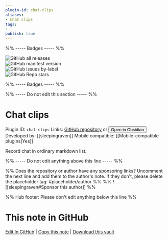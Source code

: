 ```yaml
---
plugin-id: chat-clips
aliases:
- Chat clips
tags: 
- 
publish: true
---
```


%% ----- Badges ----- %%

![GitHub all releases](https://img.shields.io/github/downloads/sleepingraven/obsidian-chat-clips/total?color=573E7A&logo=github&style=for-the-badge)   
![GitHub manifest version](https://img.shields.io/github/manifest-json/v/sleepingraven/obsidian-chat-clips?color=573E7A&logo=github&style=for-the-badge)   
![GitHub issues by-label](https://img.shields.io/github/issues/sleepingraven/obsidian-chat-clips/help%20wanted?color=573E7A&logo=github&style=for-the-badge)   
![GitHub Repo stars](https://img.shields.io/github/stars/sleepingraven/obsidian-chat-clips?color=573E7A&logo=github&style=for-the-badge)

%% ----- Badges ----- %%

%% ----- Do not edit this section ----- %%

# Chat clips

Plugin ID: `chat-clips`
Links: [GitHub repository](https://github.com/sleepingraven/obsidian-chat-clips) or [<button id=HH>Open in Obsidian</button>](obsidian://show-plugin?id=chat-clips)
Developed by: [[sleepingraven]]
Mobile compatible: [[Mobile-compatible plugins|Yes]]

Record chat in ordinary markdown list.

%% ----- Do not edit anything above this line ----- %% 

%% Does the repository or author have any sponsoring links? Uncomment the next line and add them to the author's note. If they don't, please delete the placeholder tag: #placeholder/author %%
%% ![[sleepingraven#Sponsor this author]] %%

%% Hub footer: Please don't edit anything below this line %%

# This note in GitHub

<span class="git-footer">[Edit In GitHub](https://github.dev/obsidian-community/obsidian-hub/blob/main/02%20-%20Community%20Expansions/02.05%20All%20Community%20Expansions/Plugins/chat-clips.md "git-hub-edit-note") | [Copy this note](https://raw.githubusercontent.com/obsidian-community/obsidian-hub/main/02%20-%20Community%20Expansions/02.05%20All%20Community%20Expansions/Plugins/chat-clips.md "git-hub-copy-note") | [Download this vault](https://github.com/obsidian-community/obsidian-hub/archive/refs/heads/main.zip "git-hub-download-vault") </span>
